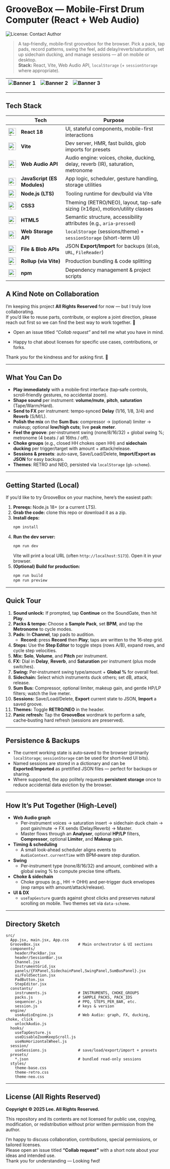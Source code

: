 # GrooveBox — Mobile‑First Drum Computer (React + Web Audio)

![License: Contact Author](https://img.shields.io/badge/license-contact--author-orange)

> A tap‑friendly, mobile‑first groovebox for the browser. Pick a pack, tap pads, record patterns, swing the feel, add delay/reverb/saturation, set up sidechain ducking, and manage sessions — all on mobile or desktop.  
> **Stack:** React, Vite, Web Audio API, `localStorage` (+ `sessionStorage` where appropriate).

| ![Banner 1](src/assets/banner1.png) | ![Banner 2](src/assets/banner2.png) | ![Banner 3](src/assets/banner3.png) |
|---|---|---|

---

## Tech Stack

|  | Tech | Purpose |
|---|---|---|
| <img src="https://cdn.simpleicons.org/react" height="24" alt="React" /> | **React 18** | UI, stateful components, mobile-first interactions |
| <img src="https://cdn.simpleicons.org/vite" height="24" alt="Vite" /> | **Vite** | Dev server, HMR, fast builds, glob imports for presets |
| <img src="https://cdn.simpleicons.org/mdnwebdocs" height="24" alt="Web Audio API" /> | **Web Audio API** | Audio engine: voices, choke, ducking, delay, reverb (IR), saturation, metronome |
| <img src="https://cdn.simpleicons.org/javascript" height="24" alt="JavaScript" /> | **JavaScript (ES Modules)** | App logic, scheduler, gesture handling, storage utilities |
| <img src="https://cdn.simpleicons.org/nodedotjs" height="24" alt="Node.js" /> | **Node.js (LTS)** | Tooling runtime for dev/build via Vite |
| <img src="https://cdn.simpleicons.org/css3" height="24" alt="CSS3" /> | **CSS3** | Theming (RETRO/NEO), layout, tap-safe sizing (≥16px), motion/utility classes |
| <img src="https://cdn.simpleicons.org/html5" height="24" alt="HTML5" /> | **HTML5** | Semantic structure, accessibility attributes (e.g., `aria-pressed`) |
| <img src="https://cdn.simpleicons.org/w3c" height="24" alt="Web Storage API" /> | **Web Storage API** | `localStorage` (sessions/theme) + `sessionStorage` (short-term UI) |
| <img src="https://cdn.simpleicons.org/w3c" height="24" alt="File & Blob APIs" /> | **File & Blob APIs** | JSON **Export/Import** for backups (`Blob`, `URL`, `FileReader`) |
| <img src="https://cdn.simpleicons.org/rollupdotjs" height="24" alt="Rollup" /> | **Rollup (via Vite)** | Production bundling & code splitting |
| <img src="https://cdn.simpleicons.org/npm" height="24" alt="npm" /> | **npm** | Dependency management & project scripts |


## A Kind Note on Collaboration

I’m keeping this project **All Rights Reserved** for now — but I truly love collaborating.  
If you’d like to reuse parts, contribute, or explore a joint direction, please reach out first so we can find the best way to work together. 💌

- Open an issue titled _“Collab request”_ and tell me what you have in mind.

- Happy to chat about licenses for specific use cases, contributions, or forks.

Thank you for the kindness and for asking first. 🙏

---

## What You Can Do

- **Play immediately** with a mobile‑first interface (tap‑safe controls, scroll‑friendly gestures, no accidental zoom).
- **Shape sound** per instrument: **volume/mute**, **pitch**, **saturation** (Tape/Warm/Hard).
- **Send to FX** per instrument: tempo‑synced **Delay** (1/16, 1/8, 3/4) and **Reverb** (S/M/L).
- **Polish the mix** on the **Sum Bus**: compressor → (optional) limiter → makeup; optional **low/high cuts**; live **peak meter**.
- **Feel the groove**: per‑instrument swing (none/8/16/32) + global swing %; metronome (4 beats / all 16ths / off).
- **Choke groups** (e.g., closed HH chokes open HH) and **sidechain ducking** per trigger/target with amount + attack/release.
- **Sessions & presets**: auto‑save, Save/Load/Delete, **Import/Export as JSON** for easy backups.
- **Themes**: RETRO and NEO, persisted via `localStorage` (`gb-scheme`).

---

## Getting Started (Local)

If you’d like to try GrooveBox on your machine, here’s the easiest path:

1. **Prereqs:** Node.js 18+ (or a current LTS).  
2. **Grab the code:** clone this repo or download it as a zip.  
3. **Install deps:**  
   ```bash
   npm install
   ```
4. **Run the dev server:**  
   ```bash
   npm run dev
   ```
   Vite will print a local URL (often `http://localhost:5173`). Open it in your browser.
5. **(Optional) Build for production:**  
   ```bash
   npm run build
   npm run preview
   ```


---

## Quick Tour

1. **Sound unlock:** If prompted, tap **Continue** on the SoundGate, then hit **Play**.  
2. **Packs & tempo:** Choose a **Sample Pack**, set **BPM**, and tap the **Metronome** to cycle modes.  
3. **Pads:** In **Channel**, tap pads to audition.  
   - **Record:** press **Record** then **Play**; taps are written to the 16‑step grid.  
4. **Steps:** Use the **Step Editor** to toggle steps (rows A/B), expand rows, and cycle step velocities.  
5. **Mix:** **Solo**, **Volume**, and **Pitch** per instrument.  
6. **FX:** Dial in **Delay**, **Reverb**, and **Saturation** per instrument (plus mode switches).  
7. **Swing:** Per‑instrument swing type/amount + **Global %** for overall feel.  
8. **Sidechain:** Select which instruments duck others; set dB, attack, release.  
9. **Sum Bus:** Compressor, optional limiter, makeup gain, and gentle HP/LP filters; watch the live meter.  
10. **Sessions:** Save/Load/Delete, **Export** current state to JSON, **Import** a saved groove.  
11. **Themes:** Toggle **RETRO/NEO** in the header.  
12. **Panic refresh:** Tap the **GrooveBox** wordmark to perform a safe, cache‑busting hard refresh (sessions are preserved).

---

## Persistence & Backups

- The current working state is auto‑saved to the browser (primarily `localStorage`; `sessionStorage` can be used for short‑lived UI bits).  
- Named sessions are stored in a dictionary and can be **Exported**/**Imported** as prettified JSON files — perfect for backups or sharing.  
- Where supported, the app politely requests **persistent storage** once to reduce accidental data eviction by the browser.

---

## How It’s Put Together (High‑Level)

- **Web Audio graph**
  - Per‑instrument voices → saturation insert → sidechain duck chain → post gain/mute → FX sends (Delay/Reverb) → Master.
  - Master flows through an **Analyser**, optional **HP/LP** filters, **Compressor**, optional **Limiter**, and **Makeup** gain.
- **Timing & scheduling**
  - A small look‑ahead scheduler aligns events to `AudioContext.currentTime` with BPM‑aware step duration.
- **Swing**
  - Per‑instrument type (none/8/16/32) and amount, combined with a global swing % to compute precise time offsets.
- **Choke & sidechain**
  - Choke groups (e.g., HH → OHH) and per‑trigger duck envelopes (exp ramps with amount/attack/release).  
- **UI & DX**
  - `useTapGesture` guards against ghost clicks and preserves natural scrolling on mobile. Two themes set via `data-scheme`.

---

## Directory Sketch

```
src/
  App.jsx, main.jsx, App.css
  GrooveBox.jsx                 # Main orchestrator & UI sections
  components/
    header/PackBar.jsx
    header/SessionBar.jsx
    Channel.jsx
    InstrumentGrid.jsx
    panels/{FXPanel,SidechainPanel,SwingPanel,SumBusPanel}.jsx
    ui/FoldSection.jsx
    PadButton.jsx
    StepEditor.jsx
  constants/
    instruments.js              # INSTRUMENTS, CHOKE_GROUPS
    packs.js                    # SAMPLE_PACKS, PACK_IDS
    sequencer.js                # PPQ, STEPS_PER_BAR, etc.
    session.js                  # keys & version
  engine/
    useAudioEngine.js           # Web Audio: graph, FX, ducking, choke, click
    unlockAudio.js
  hooks/
    useTapGesture.js
    useDisableZoomKeepScroll.js
    useNoHorizontalWheel.js
  session/
    useSessions.js              # save/load/export/import + presets
  presets/
    *.json                      # bundled read-only sessions
  styles/
    theme-base.css
    theme-retro.css
    theme-neo.css
```

---

## License (All Rights Reserved)

**Copyright © 2025 Lee. All Rights Reserved.**

This repository and its contents are not licensed for public use, copying, modification, or redistribution without prior written permission from the author.

I’m happy to discuss collaboration, contributions, special permissions, or tailored licenses.  
Please open an issue titled **“Collab request”** with a short note about your ideas and intended use.  
Thank you for understanding — Looking fwd!
